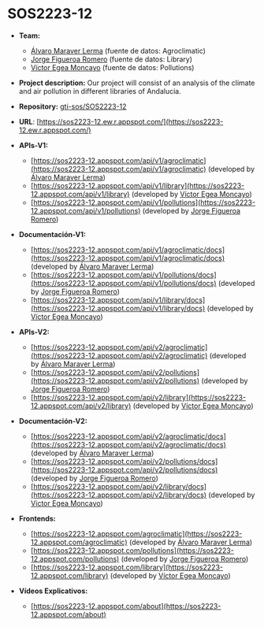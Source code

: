 # SOS2223-12

- **Team:**
   - [Álvaro Maraver Lerma](https://github.com/AlvaroMaraverLerma) (fuente de datos: Agroclimatic)
   - [Jorge Figueroa Romero](https://github.com/jorfigrom) (fuente de datos: Library)
   - [Víctor Egea Moncayo](https://github.com/victoregea) (fuente de datos: Pollutions)

- **Project description:** Our project will consist of an analysis of the climate and air pollution in different libraries of Andalucia.

- **Repository:** [gti-sos/SOS2223-12](https://github.com/gti-sos/SOS2223-12)

- **URL**: [https://sos2223-12.ew.r.appspot.com/](https://sos2223-12.ew.r.appspot.com/)

- **APIs-V1:**
   - [https://sos2223-12.appspot.com/api/v1/agroclimatic](https://sos2223-12.appspot.com/api/v1/agroclimatic) (developed by [Álvaro Maraver Lerma](https://github.com/AlvaroMaraverLerma))
   - [https://sos2223-12.appspot.com/api/v1/library](https://sos2223-12.appspot.com/api/v1/library) (developed by [Víctor Egea Moncayo](https://github.com/victoregea))
   - [https://sos2223-12.appspot.com/api/v1/pollutions](https://sos2223-12.appspot.com/api/v1/pollutions) (developed by [Jorge Figueroa Romero](https://github.com/jorfigrom))

- **Documentación-V1:**
   - [https://sos2223-12.appspot.com/api/v1/agroclimatic/docs](https://sos2223-12.appspot.com/api/v1/agroclimatic/docs) (developed by [Álvaro Maraver Lerma](https://github.com/AlvaroMaraverLerma))
   - [https://sos2223-12.appspot.com/api/v1/pollutions/docs](https://sos2223-12.appspot.com/api/v1/pollutions/docs) (developed by [Jorge Figueroa Romero](https://github.com/jorfigrom))
   - [https://sos2223-12.appspot.com/api/v1/library/docs](https://sos2223-12.appspot.com/api/v1/library/docs) (developed by [Víctor Egea Moncayo](https://github.com/victoregea))

- **APIs-V2:**
   - [https://sos2223-12.appspot.com/api/v2/agroclimatic](https://sos2223-12.appspot.com/api/v2/agroclimatic) (developed by [Álvaro Maraver Lerma](https://github.com/AlvaroMaraverLerma))
   -  [https://sos2223-12.appspot.com/api/v2/pollutions](https://sos2223-12.appspot.com/api/v2/pollutions) (developed by [Jorge Figueroa Romero](https://github.com/jorfigrom))
   -  [https://sos2223-12.appspot.com/api/v2/library](https://sos2223-12.appspot.com/api/v2/library) (developed by [Víctor Egea Moncayo](https://github.com/victoregea))

- **Documentación-V2:**
   - [https://sos2223-12.appspot.com/api/v2/agroclimatic/docs](https://sos2223-12.appspot.com/api/v2/agroclimatic/docs) (developed by [Álvaro Maraver Lerma](https://github.com/AlvaroMaraverLerma))
   - [https://sos2223-12.appspot.com/api/v2/pollutions/docs](https://sos2223-12.appspot.com/api/v2/pollutions/docs) (developed by [Jorge Figueroa Romero](https://github.com/jorfigrom))
   - [https://sos2223-12.appspot.com/api/v2/library/docs](https://sos2223-12.appspot.com/api/v2/library/docs) (developed by [Victor Egea Moncayo](https://github.com/victoregea))

- **Frontends:**
   - [https://sos2223-12.appspot.com/agroclimatic](https://sos2223-12.appspot.com/agroclimatic) (developed by [Álvaro Maraver Lerma](https://github.com/AlvaroMaraverLerma))
   - [https://sos2223-12.appspot.com/pollutions](https://sos2223-12.appspot.com/pollutions) (developed by [Jorge Figueroa Romero](https://github.com/jorfigrom))
   - [https://sos2223-12.appspot.com/library](https://sos2223-12.appspot.com/library) (developed by [Víctor Egea Moncayo](https://github.com/victoregea))

- **Vídeos Explicativos:**
   - [https://sos2223-12.appspot.com/about](https://sos2223-12.appspot.com/about)
